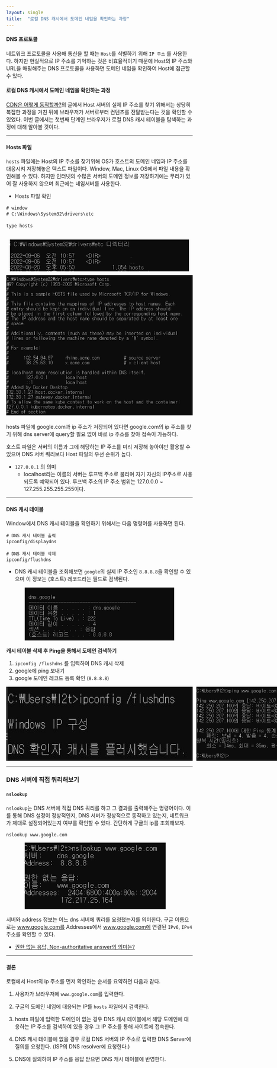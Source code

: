 ```yaml
---
layout: single
title:  "로컬 DNS 캐시에서 도메인 네임을 확인하는 과정"
---
```

#### DNS 프로토콜

네트워크 프로토콜을 사용해 통신을 할 때는 `Host`를 식별하기 위해 `IP 주소` 를 사용한다. 하지만 현실적으로 IP 주소를 기억하는 것은 비효율적이기 때문에 Host의 IP 주소와 URL을 매핑해주는 DNS 프로토콜을 사용하면 도메인 네임을 확인하여 Host에 접근할 수 있다. 


#### 로컬 DNS 캐시에서 도메인 네임을 확인하는 과정

[CDN은 어떻게 동작할까?]()의 글에서 Host 서버의 실제 IP 주소를 찾기 위해서는 상당히 복잡한 과정을 거친 뒤에 브라우저가 서버로부터 컨텐츠를 전달받는다는 것을 확인할 수 있었다. 이번 글에서는 첫번째 단계인 브라우저가 로컬 DNS 캐시 테이블을 탐색하는 과정에 대해 알아볼 것이다.


---

#### Hosts 파일

`hosts` 파일에는 Host의 IP 주소를 찾기위해 OS가 호스트의 도메인 네임과 IP 주소를 대응시켜 저장해놓은 텍스트 파일이다. Window, Mac, Linux OS에서 파일 내용을 확인해볼 수 있다. 하지만 인터넷의 수많은 서버의 도메인 정보를 저장하기에는 무리가 있어 잘 사용하지 않으며 최근에는 네임서버를 사용한다.

- Hosts 파일 확인

```
# window
# C:\Windows\System32\drivers\etc

type hosts
```

<div style="display: flex;
    flex-direction: column;
    margin: 20px 0">
<img src="../assets/images/network/img7.JPG" style="flex: 1; margin: 10px">
<img src="../assets/images/network/img8.JPG" style="flex: 1;">
</div>

hosts 파일에 google.com과 ip 주소가 저장되어 있다면 google.com의 ip 주소를 찾기 위해 dns server에 query할 필요 없이 바로 ip 주소를 찾아 접속이 가능하다.

호스트 파일은 서버의 이름과 그에 해당하는 IP 주소를 미리 저장해 놓아야만 활용할 수 있으며 DNS 서버 쿼리보다 Host 파일의 우선 순위가 높다. 

- `127.0.0.1` 의 의미
  - localhost라는 이름의 서버는 루프백 주소로 불리며 자기 자신의 IP주소로 사용되도록 예약되어 있다. 루프백 주소의 IP 주소 범위는 127.0.0.0 ~ 127.255.255.255.255이다.

---
#### DNS 캐시 테이블

Window에서 DNS 캐시 테이블을 확인하기 위해서는 다음 명령어를 사용하면 된다.

```
# DNS 캐시 테이블 출력
ipconfig/displaydns

# DNS 캐시 테이블 삭제
ipconfig/flushdns
```

- DNS 캐시 테이블을 조회해보면 `google`의 실제 IP 주소인 `8.8.8.8`을 확인할 수 있으며 이 정보는 (호스트) 레코드라는 필드로 검색된다. 

<div style="display: block; width: 80%; margin: 10px auto;">
<img src="../assets/images/network/img1.JPG">
</div>

**캐시 테이블 삭제 후 Ping을 통해서 도메인 검색하기**

1. `ipconfig /flushdns` 를 입력하여 DNS 캐시 삭제
2. google에 ping 보내기
3. google 도메인 레코드 등록 확인 (`8.8.8.8`)

<div style="display: flex; height: 200px">
<img src="../assets/images/network/img2.JPG" style="flex: 1; margin-right: 10px">
<img src="../assets/images/network/img3.JPG" style="flex: 2; margin-right: 10px">
<img src="../assets/images/network/img4.JPG" style="flex: 1;">
</div>

---

### DNS 서버에 직접 쿼리해보기

#### `nslookup`

`nslookup`는 DNS 서버에 직접 DNS 쿼리를 하고 그 결과를 출력해주는 명령어이다. 이를 통해 DNS 설정이 정상적인지, DNS 서버가 정상적으로 동작하고 있는지, 네트워크가 제대로 설정되어있는지 여부를 확인할 수 있다. 간단하게 구글의 ip를 조회해보자.

```
nslookup www.google.com
```

<div style="display: block; width: 80%; margin: 10px auto;">
<img src="../assets/images/network/img6.JPG">
</div>

서버와 address 정보는 어느 dns 서버에 쿼리를 요청했는지를 의미한다. 구글 이름으로는 www.google.com를 Addresses에서 www.google.com에 연결된 `IPv6`, `IPv4` 주소를 확인할 수 있다.

- [권한 없는 응답, Non-authoritative answer의 의미는?]()
---
#### 결론

로컬에서 Host의 ip 주소를 먼저 확인하는 순서를 요약하면 다음과 같다.

1. 사용자가 브라우저에 `www.google.com`를 입력한다.

2. 구글의 도메인 네임에 대응되는 IP를 `hosts` 파일에서 검색한다.

3. hosts 파일에 입력한 도메인이 없는 경우 DNS 캐시 테이블에서 해당 도메인에 대응하는 IP 주소를 검색하여 있을 경우 그 IP 주소를 통해 사이트에 접속한다.

4. DNS 캐시 테이블에 없을 경우 로컬 DNS 서버의 IP 주소로 입력한 DNS Server에 질의를 요청한다. (ISP의 DNS resolver에 요청한다.)

5. DNS에 질의하여 IP 주소를 응답 받으면 DNS 캐시 테이블에 반영한다. 



